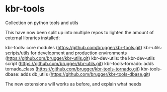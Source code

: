 # kbr-tools
Collection on python tools and utils

This have now been split up into multiple repos to lighten the amount of external libraries installed:

kbr-tools: core modules (https://github.com/brugger/kbr-tools.git)
kbr-utils: scripts/utils for development and production environments (https://github.com/brugger/kbr-utils.git)
kbr-dev-utils: the kbr-dev-utils script (https://github.com/brugger/kbr-utils.git)
kbr-tools-tornado: adds  tornado_class (https://github.com/brugger/kbr-tools-tornado.git)
kbr-tools-dbase: adds db_utils (https://github.com/brugger/kbr-tools-dbase.git)


The new extensions will works as before, and explain what needs 
